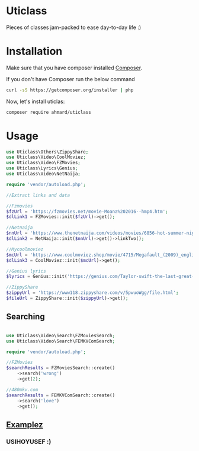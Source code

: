 # Uticlass
Pieces of classes jam-packed to ease day-to-day life :)


# Installation

Make sure that you have composer installed
[Composer](http://getcomposer.org).

If you don't have Composer run the below command
```bash
curl -sS https://getcomposer.org/installer | php
```

Now, let's install uticlas:

```bash
composer require ahmard/uticlass
```

# Usage
```php
use Uticlass\Others\ZippyShare;
use Uticlass\Video\CoolMoviez;
use Uticlass\Video\FZMovies;
use Uticlass\Lyrics\Genius;
use Uticlass\Video\NetNaija;

require 'vendor/autoload.php';

//Extract links and data

//Fzmovies
$fzUrl = 'https://fzmovies.net/movie-Moana%202016--hmp4.htm';
$dlLink1 = FZMovies::init($fzUrl)->get();

//Netnaija
$nnUrl = 'https://www.thenetnaija.com/videos/movies/6856-hot-summer-nights-2017';
$dlLink2 = NetNaija::init($nnUrl)->get()->linkTwo();

//Mycoolmoviez
$mcUrl = 'https://www.coolmoviez.shop/movie/4715/Megafault_(2009)_english_movie.html';
$dlLink3 = CoolMoviez::init($mcUrl)->get();

//Genius lyrics
$lyrics = Genius::init('https://genius.com/Taylor-swift-the-last-great-american-dynasty-lyrics')->get();

//ZippyShare
$zippyUrl = 'https://www118.zippyshare.com/v/5pwuoWgg/file.html';
$fileUrl = ZippyShare::init($zippyUrl)->get();
```

## Searching
```php

use Uticlass\Video\Search\FZMoviesSearch;
use Uticlass\Video\Search\FEMKVComSearch;

require 'vendor/autoload.php';

//FZMovies
$searchResults = FZMoviesSearch::create()
    ->search('wrong')
    ->get(2);

//480mkv.com
$searchResults = FEMKVComSearch::create()
    ->search('love')
    ->get();
```
## [Examplez](examples)

### USIHOYUSEF :)